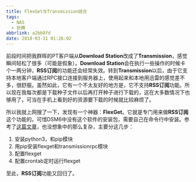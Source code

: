 ```yaml
---
title: FlexGet与Transmission结合
tags:
  - NAS
  - 折腾
abbrlink: a2bb8fd
date: 2018-03-31 01:26:02
---
```


前段时间把我群晖的PT客户端从**Download Station**改成了**Transmission**，感觉瞬间轻松了很多（可能是假象）。**Download Station**会在执行一些操作的时候卡个一两分钟，**RSS订阅**的功能还会经常失效。转到**Transmission**以后，由于它支持本地客户端通过RPC接口连接到服务器上，使用起来和本地用迅雷的感觉差不多，很舒服。虽然如此，它有一个不太友好的地方是，它不支持**RSS订阅**功能。所以现在我每次都是下载种子文件以后再打开种子进行下载的，这在大多数情况下也够用了，可当在手机上看到好的资源要下载的时候就比较麻烦了。

所以我就上网搜了一下，发现有一个神器：**FlexGet**。它就是专门用来做**RSS订阅**这个功能的。可惜DSM6中没有这个软件的安装包，需要自己在命令行中安装。参考了[这篇文章](http://www.gebi1.com/thread-264073-1-1.html)，也没想象中的那么复杂，主要分这几步：

1. 安装python3，和pip模块
2. 用pip安装flexget和transmissionrpc模块
3. 配置flexget
4. 配置crontab定时运行flexget

至此，**RSS订阅**功能又回归了。
